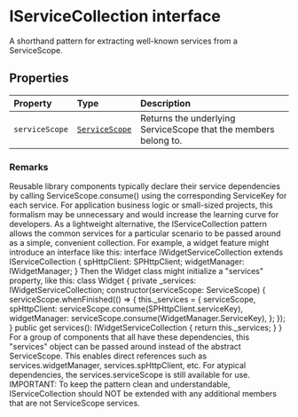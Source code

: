 # IServiceCollection interface







A shorthand pattern for extracting well-known services from a ServiceScope.




## Properties

| Property	   | Type	| Description|
|:-------------|:-------|:-----------|
|`serviceScope`      | [`ServiceScope`](../../sp-core-library.api/class/servicescope.md) | Returns the underlying ServiceScope that the members belong to. |






### Remarks

Reusable library components typically declare their service dependencies by calling ServiceScope.consume() using the corresponding ServiceKey for each service. For application business logic or small-sized projects, this formalism may be unnecessary and would increase the learning curve for developers. As a lightweight alternative, the IServiceCollection pattern allows the common services for a particular scenario to be passed around as a simple, convenient collection. For example, a widget feature might introduce an interface like this: interface IWidgetServiceCollection extends IServiceCollection { spHttpClient: SPHttpClient; widgetManager: IWidgetManager; } Then the Widget class might initialize a "services" property, like this: class Widget { private _services: IWidgetServiceCollection; constructor(serviceScope: ServiceScope) { serviceScope.whenFinished(() => { this._services = { serviceScope, spHttpClient: serviceScope.consume(SPHttpClient.serviceKey), widgetManager: serviceScope.consume(WidgetManager.ServiceKey), }; }); } public get services(): IWidgetServiceCollection { return this._services; } } For a group of components that all have these dependencies, this "services" object can be passed around instead of the abstract ServiceScope. This enables direct references such as services.widgetManager, services.spHttpClient, etc. For atypical dependencies, the services.serviceScope is still available for use. IMPORTANT: To keep the pattern clean and understandable, IServiceCollection should NOT be extended with any additional members that are not ServiceScope services.


